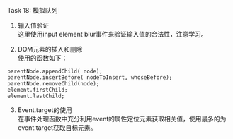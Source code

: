 Task 18:
模拟队列
1.	输入值验证  
这里使用input element blur事件来验证输入值的合法性，注意学习。

2.	DOM元素的插入和删除  
使用的函数如下： 
~~~
parentNode.appendChild( node);
parentNode.insertBefore( nodeToInsert, whoseBefore);
parentNode.removeChild(node);
element.firstChild;
element.lastChild;
~~~

3.	Event.target的使用  
在事件处理函数中充分利用event的属性定位元素获取相关值，使用最多的为event.target获取目标元素。
